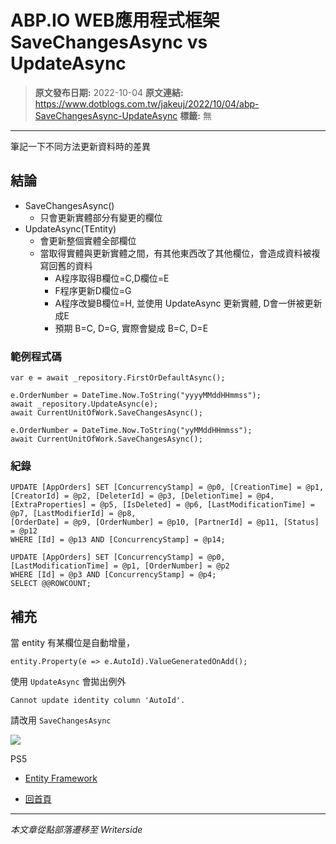 # ABP.IO WEB應用程式框架 SaveChangesAsync vs UpdateAsync

> **原文發布日期:** 2022-10-04
> **原文連結:** https://www.dotblogs.com.tw/jakeuj/2022/10/04/abp-SaveChangesAsync-UpdateAsync
> **標籤:** 無

---

筆記一下不同方法更新資料時的差異

## 結論

* SaveChangesAsync()
  + 只會更新實體部分有變更的欄位
* UpdateAsync(TEntity)
  + 會更新整個實體全部欄位
  + 當取得實體與更新實體之間，有其他東西改了其他欄位，會造成資料被複寫回舊的資料
    - A程序取得B欄位=C,D欄位=E
    - F程序更新D欄位=G
    - A程序改變B欄位=H, 並使用 UpdateAsync 更新實體, D會一併被更新成E
    - 預期 B=C, D=G, 實際會變成 B=C, D=E

### 範例程式碼

```
var e = await _repository.FirstOrDefaultAsync();

e.OrderNumber = DateTime.Now.ToString("yyyyMMddHHmmss");
await _repository.UpdateAsync(e);
await CurrentUnitOfWork.SaveChangesAsync();

e.OrderNumber = DateTime.Now.ToString("yyMMddHHmmss");
await CurrentUnitOfWork.SaveChangesAsync();
```

### 紀錄

```
UPDATE [AppOrders] SET [ConcurrencyStamp] = @p0, [CreationTime] = @p1, [CreatorId] = @p2, [DeleterId] = @p3, [DeletionTime] = @p4, [ExtraProperties] = @p5, [IsDeleted] = @p6, [LastModificationTime] = @p7, [LastModifierId] = @p8,
[OrderDate] = @p9, [OrderNumber] = @p10, [PartnerId] = @p11, [Status] = @p12
WHERE [Id] = @p13 AND [ConcurrencyStamp] = @p14;

UPDATE [AppOrders] SET [ConcurrencyStamp] = @p0, [LastModificationTime] = @p1, [OrderNumber] = @p2
WHERE [Id] = @p3 AND [ConcurrencyStamp] = @p4;
SELECT @@ROWCOUNT;
```

## 補充

當 entity 有某欄位是自動增量，

```
entity.Property(e => e.AutoId).ValueGeneratedOnAdd();
```

使用 `UpdateAsync` 會拋出例外

`Cannot update identity column 'AutoId'.`

請改用 `SaveChangesAsync`

![](https://card.psnprofiles.com/1/jakeuj.png)

PS5

* [Entity Framework](/jakeuj/Tags?qq=Entity%20Framework)

* [回首頁](/jakeuj)

---

*本文章從點部落遷移至 Writerside*
